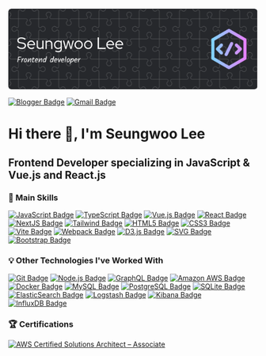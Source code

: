 ![](./github-header-image.png)

[![Blogger Badge](https://img.shields.io/badge/-Blog-FF5722?style=flat-square&logo=Blogger&logoColor=white)](https://seungwoo321.github.io/)
[![Gmail Badge](https://img.shields.io/badge/-seungwoo321@gmail.com-EA4335?style=flat-square&logo=Gmail&logoColor=white)](mailto:seungwoo321@gmail.com)

# Hi there 👋, I'm Seungwoo Lee
## Frontend Developer specializing in JavaScript & Vue.js and React.js

### 🚀 Main Skills
[![JavaScript Badge](https://img.shields.io/badge/-JavaScript-F7DF1E?style=flat-square&logo=JavaScript&logoColor=white)]()
[![TypeScript Badge](https://img.shields.io/badge/-TypeScript-3178c6?style=flat-square&logo=TypeScript&logoColor=white)]()
[![Vue.js Badge](https://img.shields.io/badge/-Vue.js-41B883?style=flat-square&logo=Vue.js&logoColor=white)]()
[![React Badge](https://img.shields.io/badge/-React-61DAFB?style=flat-square&logo=React&logoColor=white)]()
[![NextJS Badge](https://img.shields.io/badge/next.js-000000?style=flat-square&logo=nextdotjs&logoColor=white)]()
[![Tailwind Badge](https://img.shields.io/badge/tailwindcss-0F172A?&style=flat-square&logo=tailwindcss)]()
[![HTML5 Badge](https://img.shields.io/badge/-HTML5-E34F26?style=flat-square&logo=HTML5&logoColor=white)]()
[![CSS3 Badge](https://img.shields.io/badge/-CSS3-1572B6?style=flat-square&logo=CSS3&logoColor=white)]()
[![Vite Badge](https://img.shields.io/badge/-Vite-646CFF?style=flat-square&logo=Vite&logoColor=white)]()
[![Webpack Badge](https://img.shields.io/badge/-Webpack-8DD6F9?style=flat-square&logo=Webpack&logoColor=white)]()
[![D3.js Badge](https://img.shields.io/badge/-D3.js-FFB13B?style=flat-square&logo=D3.js&logoColor=white)]()
[![SVG Badge](https://img.shields.io/badge/-SVG-F9A03C?style=flat-square&logo=SVG&logoColor=white)]()
[![Bootstrap Badge](https://img.shields.io/badge/-Bootstrap-7952B3?style=flat-square&logo=Bootstrap&logoColor=white)]()

### 💡 Other Technologies I've Worked With
[![Git Badge](https://img.shields.io/badge/-Git-F05032?style=flat&logo=Git&logoColor=white)]()
[![Node.js Badge](https://img.shields.io/badge/-Node.js-339933?style=flat-square&logo=Node.js&logoColor=white)]()
[![GraphQL Badge](https://img.shields.io/badge/-GraphQL-E434AA?style=flat-square&logo=GraphQL&logoColor=white)]()
[![Amazon AWS Badge](https://img.shields.io/badge/-Amazon_AWS-232F3E?style=flat&logo=AmazonAWS&logoColor=white)]()
[![Docker Badge](https://img.shields.io/badge/-Docker-2496ED?style=flat&logo=Docker&logoColor=white)]()
[![MySQL Badge](https://img.shields.io/badge/-MySQL-4479A1?style=flat&logo=MySQL&logoColor=white)]()
[![PostgreSQL Badge](https://img.shields.io/badge/-PostgreSQL-4169E1?style=flat&logo=PostgreSQL&logoColor=white)]()
[![SQLite Badge](https://img.shields.io/badge/-SQLite-003B57?style=flat&logo=SQLite&logoColor=white)]()
[![ElasticSearch Badge](https://img.shields.io/badge/-ElasticSearch-005571?style=flat&logo=ElasticSearch&logoColor=white)]()
[![Logstash Badge](https://img.shields.io/badge/-Logstash-005571?style=flat&logo=Logstash&logoColor=white)]()
[![Kibana Badge](https://img.shields.io/badge/-Kibana-005571?style=flat&logo=Kibana&logoColor=white)]()
[![InfluxDB Badge](https://img.shields.io/badge/-InfluxDB-22ADF6?style=flat-square&logo=InfluxDB&logoColor=white)]()

### 🏆 Certifications
[![AWS Certified Solutions Architect – Associate](https://images.credly.com/size/110x110/images/0e284c3f-5164-4b21-8660-0d84737941bc/image.png)](https://www.credly.com/badges/a7028ea2-c50c-4444-90d7-9c0b124253a1/public_url)

